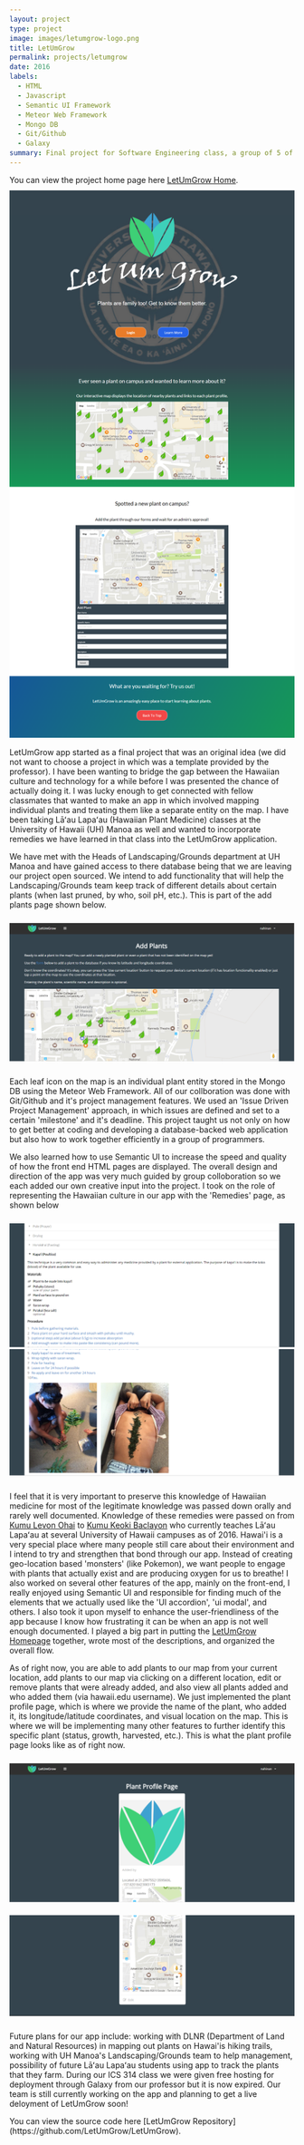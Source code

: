 ```yaml
---
layout: project
type: project
image: images/letumgrow-logo.png
title: LetUmGrow
permalink: projects/letumgrow
date: 2016
labels:
  - HTML
  - Javascript
  - Semantic UI Framework
  - Meteor Web Framework
  - Mongo DB
  - Git/Github
  - Galaxy
summary: Final project for Software Engineering class, a group of 5 of us collaborated together using Git/Github to develop a web application called 'LetUmGrow'.  It is a geo-location based social media for plants.
---
```

You can view the project home page here [LetUmGrow Home](https://letumgrow.github.io/).
<img style="padding-top: 10px" class="ui fluid image" src="/images/landing1.png">
<div class="ui container">
<p>LetUmGrow app started as a final project that was an original idea (we did not want to choose a project in which was a template provided by the professor).  I have been wanting to bridge the gap between the Hawaiian culture and technology for a while before I was presented the chance of actually doing it.  I was lucky enough to get connected with fellow classmates that wanted to make an app in which involved mapping individual plants and treating them like a separate entity on the map.  I have been taking Lāʻau Lapaʻau (Hawaiian Plant Medicine) classes at the University of Hawaii (UH) Manoa as well and wanted to incorporate remedies we have learned in that class into the LetUmGrow application.</p>
<p>We have met with the Heads of Landscaping/Grounds department at UH Manoa and have gained access to there database being that we are leaving our project open sourced.  We intend to add functionality that will help the Landscaping/Grounds team keep track of different details about certain plants (when last pruned, by who, soil pH, etc.).  This is part of the add plants page shown below.</p>
</div>
<img style="padding-top: 10px; padding-bottom: 10px" class="ui fluid image" src="/images/addplants1.PNG">
<p>Each leaf icon on the map is an individual plant entity stored in the Mongo DB using the Meteor Web Framework.  All of our collboration was done with Git/Github and it's project management features.  We used an 'Issue Driven Project Management' approach, in which issues are defined and set to a certain 'milestone' and it's deadline.  This project taught us not only on how to get better at coding and developing a database-backed web application but also how to work together efficiently in a group of programmers.</p>
<p>We also learned how to use Semantic UI to increase the speed and quality of how the front end HTML pages are displayed.  The overall design and direction of the app was very much guided by group colloboration so we each added our own creative input into the project.  I took on the role of representing the Hawaiian culture in our app with the 'Remedies' page, as shown below</p>
<img style="padding-top: 10px" class="ui fluid image" src="/images/remedies2.PNG">
<img style="padding-bottom: 10px" class="ui fluid image" src="/images/remedies3.PNG">
<p>I feel that it is very important to preserve this knowledge of Hawaiian medicine for most of the legitimate knowledge was passed down orally and rarely well documented.  Knowledge of these remedies were passed on from <a href="https://www.youtube.com/watch?v=DTLCHAVdM_Q">Kumu Levon
      Ohai</a> to <a href="http://manoa.hawaii.edu/hshk/people/keoki-baclayon/">Kumu Keoki Baclayon</a> who currently teaches
      Lāʻau Lapaʻau at several University of Hawaii campuses as of 2016.  Hawai'i is a very special place where many people still care about their environment and I intend to try and strengthen that bond through our app.  Instead of creating geo-location based 'monsters' (like Pokemon), we want people to engage with plants that actually exist and are producing oxygen for us to breathe!  I also worked on several other features of the app, mainly on the front-end, I really enjoyed using Semantic UI and responsible for finding much of the elements that we actually used like the 'UI accordion', 'ui modal', and others.  I also took it upon myself to enhance the user-friendliness of the app because I know how frustrating it can be when an app is not well enough documented.  I played a big part in putting the <a href="https://letumgrow.github.io/">LetUmGrow Homepage</a> together, wrote most of the descriptions, and organized the overall flow.</p>
<p>As of right now, you are able to add plants to our map from your current location, add plants to our map via clicking on a different location, edit or remove plants that were already added, and also view all plants added and who added them (via hawaii.edu username).  We just implemented the plant profile page, which is where we provide the name of the plant, who added it, its longitude/latitude coordinates, and visual location on the map.  This is where we will be implementing many other features to further identify this specific plant (status, growth, harvested, etc.).  This is what the plant profile page looks like as of right now. </p>
<img style="padding-top: 10px; padding-bottom: 10px" class="ui fluid image" src="/images/plantprofile1.PNG">
<img style="padding-top: 10px; padding-bottom: 10px" class="ui fluid image" src="/images/plantprofile2.PNG">
<p>Future plans for our app include: working with DLNR (Department of Land and Natural Resources) in mapping out plants on Hawai'is hiking trails, working with UH Manoa's Landscaping/Grounds team to help management, possibility of future Lāʻau Lapaʻau students using app to track the plants that they farm.  During our ICS 314 class we were given free hosting for deployment through Galaxy from our professor but it is now expired.  Our team is still currently working on the app and planning to get a live deloyment of LetUmGrow soon!</p>
You can view the source code here [LetUmGrow Repository](https://github.com/LetUmGrow/LetUmGrow).



